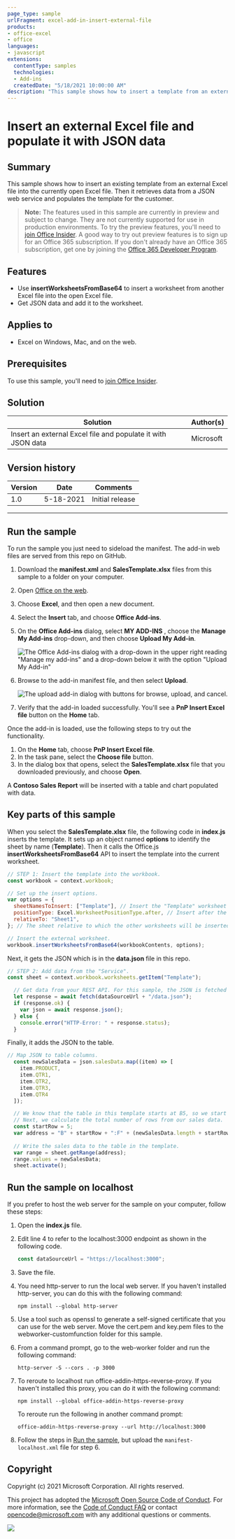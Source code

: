 ```yaml
---
page_type: sample
urlFragment: excel-add-in-insert-external-file
products:
- office-excel
- office
languages:
- javascript
extensions:
  contentType: samples
  technologies:
  - Add-ins
  createdDate: "5/18/2021 10:00:00 AM"
description: "This sample shows how to insert a template from an external Excel file and populate it with JSON data."
---
```


# Insert an external Excel file and populate it with JSON data

## Summary

This sample shows how to insert an existing template from an external Excel file into the currently open Excel file. Then it retrieves data from a JSON web service and populates the template for the customer.

> **Note:** The features used in this sample are currently in preview and subject to change. They are not currently supported for use in production environments. To try the preview features, you'll need to [join Office Insider](https://insider.office.com/join). A good way to try out preview features is to sign up for an Office 365 subscription. If you don't already have an Office 365 subscription, get one by joining the [Office 365 Developer Program](https://developer.microsoft.com/office/dev-program).

## Features

- Use **insertWorksheetsFromBase64** to insert a worksheet from another Excel file into the open Excel file.
- Get JSON data and add it to the worksheet.

## Applies to

- Excel on Windows, Mac, and on the web.

## Prerequisites

To use this sample, you'll need to [join Office Insider](https://insider.office.com/join).

## Solution

Solution | Author(s)
---------|----------
Insert an external Excel file and populate it with JSON data | Microsoft

## Version history

Version  | Date | Comments
---------| -----| --------
1.0 | 5-18-2021 | Initial release

----------

## Run the sample

To run the sample you just need to sideload the manifest. The add-in web files are served from this repo on GitHub.

1. Download the **manifest.xml** and **SalesTemplate.xlsx** files from this sample to a folder on your computer.
1. Open [Office on the web](https://www.office.com/).
1. Choose **Excel**, and then open a new document.
1. Select the **Insert** tab, and choose **Office Add-ins**.
1. On the **Office Add-ins** dialog, select **MY ADD-INS** , choose the **Manage My Add-ins** drop-down, and then choose **Upload My Add-in**.
    
    ![The Office Add-ins dialog with a drop-down in the upper right reading "Manage my add-ins" and a drop-down below it with the option "Upload My Add-in"](../../images/office-add-ins-my-account.png)
    
1. Browse to the add-in manifest file, and then select **Upload**.
    
    ![The upload add-in dialog with buttons for browse, upload, and cancel.](../../images/upload-add-in.png)
    
1. Verify that the add-in loaded successfully. You'll see a **PnP Insert Excel file** button on the **Home** tab.

Once the add-in is loaded, use the following steps to try out the functionality.

1. On the **Home** tab, choose **PnP Insert Excel file**.
1. In the task pane, select the **Choose file** button.
1. In the dialog box that opens, select the **SalesTemplate.xlsx** file that you downloaded previously, and choose **Open**.

A **Contoso Sales Report** will be inserted with a table and chart populated with data.

## Key parts of this sample

When you select the **SalesTemplate.xlsx** file, the following code in **index.js** inserts the template. It sets up an object named **options** to identify the sheet by name (**Template**). Then it calls the Office.js **insertWorksheetsFromBase64** API to insert the template into the current worksheet.

```javascript
// STEP 1: Insert the template into the workbook.
const workbook = context.workbook;

// Set up the insert options.
var options = {
  sheetNamesToInsert: ["Template"], // Insert the "Template" worksheet from the source workbook.
  positionType: Excel.WorksheetPositionType.after, // Insert after the `relativeTo` sheet.
  relativeTo: "Sheet1",
}; // The sheet relative to which the other worksheets will be inserted. Used with `positionType`.

// Insert the external worksheet.
workbook.insertWorksheetsFromBase64(workbookContents, options);
```

Next, it gets the JSON which is in the **data.json** file in this repo.

```javascript
// STEP 2: Add data from the "Service".
const sheet = context.workbook.worksheets.getItem("Template");

  // Get data from your REST API. For this sample, the JSON is fetched from a file in the repo.
  let response = await fetch(dataSourceUrl + "/data.json");
  if (response.ok) {
    var json = await response.json();
  } else {
    console.error("HTTP-Error: " + response.status);
  }
```

Finally, it adds the JSON to the table.

```javascript
// Map JSON to table columns.
  const newSalesData = json.salesData.map((item) => [
    item.PRODUCT,
    item.QTR1,
    item.QTR2,
    item.QTR3,
    item.QTR4
  ]);

  // We know that the table in this template starts at B5, so we start with that.
  // Next, we calculate the total number of rows from our sales data.
  const startRow = 5;
  var address = "B" + startRow + ":F" + (newSalesData.length + startRow - 1);
      
  // Write the sales data to the table in the template.
  var range = sheet.getRange(address);
  range.values = newSalesData;
  sheet.activate();
```

## Run the sample on localhost

If you prefer to host the web server for the sample on your computer, follow these steps:

1. Open the **index.js** file.
1. Edit line 4 to refer to the localhost:3000 endpoint as shown in the following code.
    
    ```javascript
    const dataSourceUrl = "https://localhost:3000";
    ```
    
1. Save the file.
1. You need http-server to run the local web server. If you haven't installed http-server, you can do this with the following command:
    
    ```console
    npm install --global http-server
    ```
    
1. Use a tool such as openssl to generate a self-signed certificate that you can use for the web server. Move the cert.pem and key.pem files to the webworker-customfunction folder for this sample.
1. From a command prompt, go to the web-worker folder and run the following command:
    
    ```console
    http-server -S --cors . -p 3000
    ```
    
1. To reroute to localhost run office-addin-https-reverse-proxy. If you haven't installed this proxy, you can do it with the following command:
    
    ```console
    npm install --global office-addin-https-reverse-proxy
    ```
    
    To reroute run the following in another command prompt:
    
    ```console
    office-addin-https-reverse-proxy --url http://localhost:3000
    ```
    
1. Follow the steps in [Run the sample](https://github.com/OfficeDev/PnP-OfficeAddins/tree/main/Samples/excel-keyboard-shortcuts#run-the-sample), but upload the `manifest-localhost.xml` file for step 6.

## Copyright

Copyright (c) 2021 Microsoft Corporation. All rights reserved.

This project has adopted the [Microsoft Open Source Code of Conduct](https://opensource.microsoft.com/codeofconduct/). For more information, see the [Code of Conduct FAQ](https://opensource.microsoft.com/codeofconduct/faq/) or contact [opencode@microsoft.com](mailto:opencode@microsoft.com) with any additional questions or comments.

<img src="https://telemetry.sharepointpnp.com/pnp-officeaddins/samples/excel-insert-external-file" />

